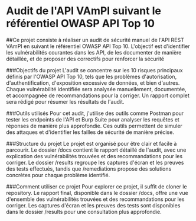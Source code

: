 # Audit de l'API VAmPI suivant le référentiel OWASP API Top 10
##Ce projet consiste à réaliser un audit de sécurité manuel de l'API REST VAmPI en suivant le référentiel OWASP API Top 10. L'objectif est d'identifier les vulnérabilités courantes dans les API, de les documenter de manière détaillée, et de proposer des correctifs pour renforcer la sécurité

###Objectifs du projet
L'audit se concentre sur les 10 risques principaux définis par l'OWASP API Top 10, tels que les problèmes d'autorisation, d'authentification, d'exposition excessive de données, et bien d'autres. Chaque vulnérabilité identifiée sera analysée manuellement, documentée, et accompagnée de recommandations pour la corriger. Un rapport complet sera rédigé pour résumer les résultats de l'audit.

###Outils utilisés
Pour cet audit, j'utilise des outils comme Postman pour tester les endpoints de l'API et Burp Suite pour analyser les requêtes et réponses de manière plus approfondie. Ces outils permettent de simuler des attaques et d'identifier les failles de sécurité de manière précise.

###Structure du projet
Le projet est organisé pour être clair et facile à parcourir. Le dossier /docs contient le rapport détaillé de l'audit, avec une explication des vulnérabilités trouvées et des recommandations pour les corriger. Le dossier /results regroupe les captures d'écran et les preuves des tests effectués, tandis que /remediations propose des solutions concrètes pour chaque problème identifié.

###Comment utiliser ce projet
Pour explorer ce projet, il suffit de cloner le repository. Le rapport final, disponible dans le dossier /docs, offre une vue d'ensemble des vulnérabilités trouvées et des recommandations pour les corriger. Les captures d'écran et les preuves des tests sont disponibles dans le dossier /results pour une consultation plus approfondie.

